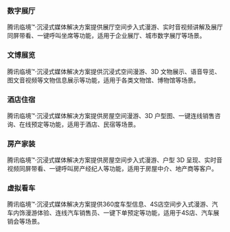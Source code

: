 ### 数字展厅
腾讯临境™·沉浸式媒体解决方案提供展厅空间步入式漫游、实时音视频讲解及展厅同屏带看、一键呼叫坐席等功能，适用于企业展厅、城市数字展厅等场景。

### 文博展览  

腾讯临境™·沉浸式媒体解决方案提供沉浸式空间漫游、3D 文物展示、语音导览、图文音视频等文物信息展示等功能，适用于各类文物馆、博物馆等场景。

### 酒店住宿

腾讯临境™·沉浸式媒体解决方案提供房屋空间漫游、3D 户型图、一键连线销售咨询、在线预定等功能，适用于酒店、民宿等场景。

### 房产家装

腾讯临境™·沉浸式媒体解决方案提供房屋空间步入式漫游、户型 3D 呈现、实时音视频同屏带看、一键呼叫房产经纪人等功能，适用于房屋中介、地产商等客户。

### 虚拟看车

腾讯临境™·沉浸式媒体解决方案提供360度车型信息、4S店空间步入式漫游、汽车内饰漫游体验、连线汽车销售员、一键下单预定等功能，适用于4S店、汽车展销会等场景。
